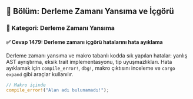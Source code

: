 ## 📘 Bölüm: Derleme Zamanı Yansıma ve İçgörü
### 🔹 Kategori: Derleme Zamanı Yansıma
#### ✅ Cevap 1479: Derleme zamanı içgörü hatalarını hata ayıklama

Derleme zamanı yansıma ve makro tabanlı kodda sık yapılan hatalar: yanlış AST ayrıştırma, eksik trait implementasyonu, tip uyuşmazlıkları. Hata ayıklamak için `compile_error!`, `dbg!`, makro çıktısını inceleme ve `cargo expand` gibi araçlar kullanılır.

```rust
// Makro içinde
compile_error!("Alan adı bulunamadı!");
```
